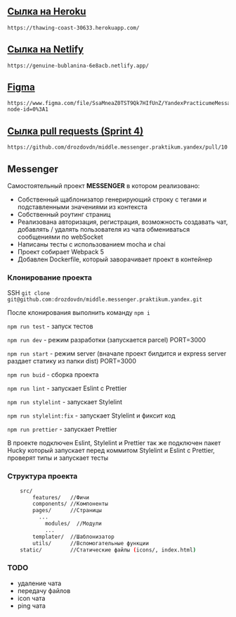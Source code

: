 ## [Сылка на Heroku](https://thawing-coast-30633.herokuapp.com/)
    https://thawing-coast-30633.herokuapp.com/

## [Сылка на Netlify](https://genuine-bublanina-6e8acb.netlify.app/)
    https://genuine-bublanina-6e8acb.netlify.app/
    
## [Figma](https://www.figma.com/file/SsaMneaZ0TST9Qk7HIfUnZ/YandexPracticumeMessage?node-id=0%3A1)
    https://www.figma.com/file/SsaMneaZ0TST9Qk7HIfUnZ/YandexPracticumeMessage?node-id=0%3A1
    
## [Сылка pull requests (Sprint 4)](https://github.com/drozdovdn/middle.messenger.praktikum.yandex/pull/10)
    https://github.com/drozdovdn/middle.messenger.praktikum.yandex/pull/10

## Messenger
Самостоятельный проект <b>MESSENGER</b> в котором реализовано:
- Собственный щаблонизатор генерирующий строку с тегами и подставленными значениями из контекста
- Собственный роутинг страниц
- Реализована авторизация, регистрация, возможность создавать чат, добавлять / удалять пользователя из чата
обмениваться сообщениями по webSocket
- Написаны тесты с использованием mocha и chai
- Проект собирает Webpack 5
- Добавлен Dockerfile, который заворачивает проект в контейнер

### Клонирование проекта
SSH `git clone git@github.com:drozdovdn/middle.messenger.praktikum.yandex.git`

После клонирования выполнить команду `npm i`

`npm run test` - запуск тестов

`npm run dev` - режим разработки (запускается parcel) PORT=3000

`npm run start` - режим server (вначале проект билдится и express server раздает статику из папки dist) PORT=3000

`npm run buid` - сборка проекта

`npm run lint` - запускает Eslint c Prettier 

`npm run stylelint` - запускает Stylelint

`npm run stylelint:fix` - запускает Stylelint и фиксит код

`npm run prettier` - запускает Prettier 


  В проекте подключен Eslint, Stylelint и Prettier так же подключен пакет Hucky
  который запускает перед коммитом Stylelint и Eslint c Prettier, проверят типы и запускает тесты


### Структура проекта

```bash
    src/
        features/   //Фичи 
        components/ //Компоненты
        pages/      //Страницы
          ...
            modules/  //Модули
            ...
        templater/  //Шаблонизатор
        utils/      //Вспомогательные функции
    static/         //Статические файлы (icons/, index.html)   
```

### TODO 
- удаление чата
- передачу файлов
- icon чата
- ping чата
  

